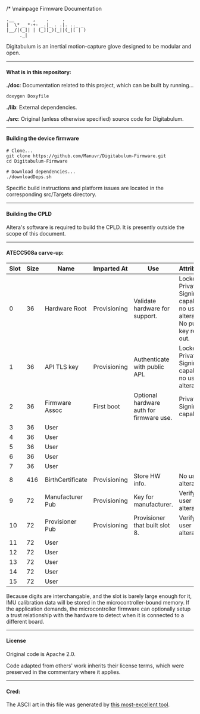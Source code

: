 /* \mainpage Firmware Documentation

    .__       ,    .     .
    |  \* _ *-+- _.|_ . .|. .._ _
    |__/|(_]| | (_][_)(_||(_|[ | )
         ._|                      


Digitabulum is an inertial motion-capture glove designed to be modular and open.

----------------------
#### What is in this repository:

**./doc**:  Documentation related to this project, which can be built by running...

    doxygen Doxyfile

**./lib**:  External dependencies.

**./src**:  Original (unless otherwise specified) source code for Digitabulum.


----------------------
#### Building the device firmware

    # Clone...
    git clone https://github.com/Manuvr/Digitabulum-Firmware.git
    cd Digitabulum-Firmware

    # Download dependencies...
    ./downloadDeps.sh


Specific build instructions and platform issues are located in the corresponding src/Targets directory.

----------------------
#### Building the CPLD
Altera's software is required to build the CPLD. It is presently outside the scope of this document.

---------------------------------------------

#### ATECC508a carve-up:

| Slot | Size |     Name |  Imparted At | Use | Attributes |
|------|------|----------|--------------|-----|------------|
|    0 |   36 | Hardware Root | Provisioning | Validate hardware for support.  | Locked, Private, Signing capable, no user alteration, No pub key read-out. |
|    1 |   36 | API TLS key | Provisioning | Authenticate with public API. | Locked, Private, Signing capable, no user alteration. |
|    2 |   36 | Firmware Assoc | First boot | Optional hardware auth for firmware use. | Private, Signing capable. |
|    3 |   36 | User ||||
|    4 |   36 | User ||||
|    5 |   36 | User ||||
|    6 |   36 | User ||||
|    7 |   36 | User ||||
|    8 |  416 | BirthCertificate | Provisioning | Store HW info. | No user alteration. |
|    9 |   72 | Manufacturer Pub | Provisioning | Key for manufacturer. |Verify, no user alteration |
|   10 |   72 | Provisioner Pub | Provisioning | Provisioner that built slot 8. |Verify, no user alteration |
|   11 |   72 | User ||||
|   12 |   72 | User ||||
|   13 |   72 | User ||||
|   14 |   72 | User ||||
|   15 |   72 | User ||||

Because digits are interchangable, and the slot is barely large enough for it, IMU calibration data will be stored in the microcontroller-bound memory. If the application demands, the microcontroller firmware can optionally setup a trust relationship with the hardware to detect when it is connected to a different board.

----------------------
#### License
Original code is Apache 2.0.

Code adapted from others' work inherits their license terms, which were preserved in the commentary where it applies.

----------------------
#### Cred:
The ASCII art in this file was generated by [this most-excellent tool](http://patorjk.com/software/taag).
